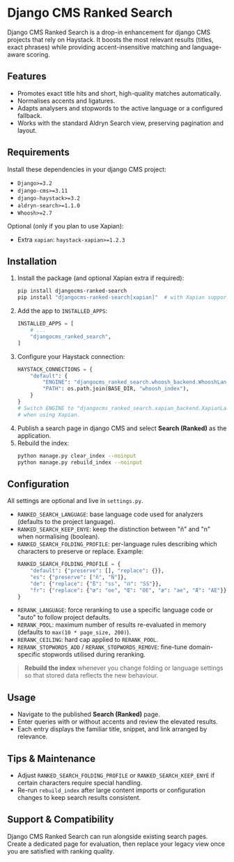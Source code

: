 # Django CMS Ranked Search

Django CMS Ranked Search is a drop-in enhancement for django CMS projects that rely on
Haystack. It boosts the most relevant results (titles, exact phrases) while
providing accent-insensitive matching and language-aware scoring.

## Features
- Promotes exact title hits and short, high-quality matches automatically.
- Normalises accents and ligatures.
- Adapts analysers and stopwords to the active language or a configured
  fallback.
- Works with the standard Aldryn Search view, preserving pagination and layout.

## Requirements
Install these dependencies in your django CMS project:

- `Django>=3.2`
- `django-cms>=3.11`
- `django-haystack>=3.2`
- `aldryn-search>=1.1.0`
- `Whoosh>=2.7`

Optional (only if you plan to use Xapian):

- Extra `xapian`: `haystack-xapian>=1.2.3`

## Installation
1. Install the package (and optional Xapian extra if required):
   ```bash
   pip install djangocms-ranked-search
   pip install "djangocms-ranked-search[xapian]"  # with Xapian support
   ```
2. Add the app to `INSTALLED_APPS`:
   ```python
   INSTALLED_APPS = [
       # ...
       "djangocms_ranked_search",
   ]
   ```
3. Configure your Haystack connection:
   ```python
   HAYSTACK_CONNECTIONS = {
       "default": {
           "ENGINE": "djangocms_ranked_search.whoosh_backend.WhooshLangEngine",
           "PATH": os.path.join(BASE_DIR, "whoosh_index"),
       }
   }
   # Switch ENGINE to "djangocms_ranked_search.xapian_backend.XapianLangEngine"
   # when using Xapian.
   ```
4. Publish a search page in django CMS and select **Search (Ranked)** as the
   application.
5. Rebuild the index:
   ```bash
   python manage.py clear_index --noinput
   python manage.py rebuild_index --noinput
   ```

## Configuration
All settings are optional and live in `settings.py`.

- `RANKED_SEARCH_LANGUAGE`: base language code used for analyzers
  (defaults to the project language).
- `RANKED_SEARCH_KEEP_ENYE`: keep the distinction between "ñ" and "n" when
  normalising (boolean).
- `RANKED_SEARCH_FOLDING_PROFILE`: per-language rules describing which
  characters to preserve or replace. Example:
  ```python
  RANKED_SEARCH_FOLDING_PROFILE = {
      "default": {"preserve": [], "replace": {}},
      "es": {"preserve": ["ñ", "Ñ"]},
      "de": {"replace": {"ß": "ss", "ẞ": "SS"}},
      "fr": {"replace": {"œ": "oe", "Œ": "OE", "æ": "ae", "Æ": "AE"}},
  }
  ```
- `RERANK_LANGUAGE`: force reranking to use a specific language code or "auto"
  to follow project defaults.
- `RERANK_POOL`: maximum number of results re-evaluated in memory (defaults to
  `max(10 * page_size, 200)`).
- `RERANK_CEILING`: hard cap applied to `RERANK_POOL`.
- `RERANK_STOPWORDS_ADD` / `RERANK_STOPWORDS_REMOVE`: fine-tune domain-specific
  stopwords utilised during reranking.

> **Rebuild the index** whenever you change folding or language settings so that
> stored data reflects the new behaviour.

## Usage
- Navigate to the published **Search (Ranked)** page.
- Enter queries with or without accents and review the elevated results.
- Each entry displays the familiar title, snippet, and link arranged by
  relevance.

## Tips & Maintenance
- Adjust `RANKED_SEARCH_FOLDING_PROFILE` or `RANKED_SEARCH_KEEP_ENYE` if certain
  characters require special handling.
- Re-run `rebuild_index` after large content imports or configuration changes to
  keep search results consistent.

## Support & Compatibility
Django CMS Ranked Search can run alongside existing search pages. Create a dedicated
page for evaluation, then replace your legacy view once you are satisfied with
ranking quality.
